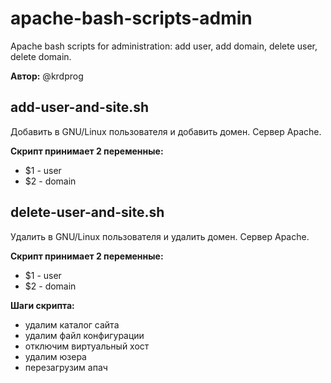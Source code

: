 # apache-bash-scripts-admin
Apache bash scripts for administration: add user, add domain, delete user, delete domain.

**Автор:** @krdprog

## add-user-and-site.sh

Добавить в GNU/Linux пользователя и добавить домен. Сервер Apache.

**Скрипт принимает 2 переменные:**
- $1 - user
- $2 - domain


## delete-user-and-site.sh

Удалить в GNU/Linux пользователя и удалить домен. Сервер Apache.

**Скрипт принимает 2 переменные:**
- $1 - user
- $2 - domain

**Шаги скрипта:**
- удалим каталог сайта
- удалим файл конфигурации
- отключим виртуальный хост
- удалим юзера
- перезагрузим апач

